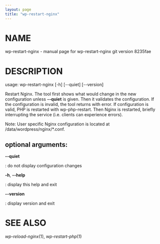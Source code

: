 ```yaml
---
layout: page
title: "wp-restart-nginx"
---
```



NAME
====

wp-restart-nginx - manual page for wp-restart-nginx git version 8235fae

DESCRIPTION
===========

usage: wp-restart-nginx \[-h\] \[\--quiet\] \[\--version\]

Restart Nginx. The tool first shows what would change in the new
configuration unless **\--quiet** is given. Then it validates the
configuration. If the configuration is invalid, the tool returns with
error. If configuration is valid, PHP is restarted with wp-php-restart.
Then Nginx is restarted, briefly interrupting the service (i.e. clients
can experience errors).

Note: User specific Nginx configuration is located at
/data/wordpress/nginx/\*.conf.

optional arguments:
-------------------

**\--quiet**

:   do not display configuration changes

**-h**, **\--help**

:   display this help and exit

**\--version**

:   display version and exit

SEE ALSO
========

*wp-reload-nginx*(1), *wp-restart-php*(1)
